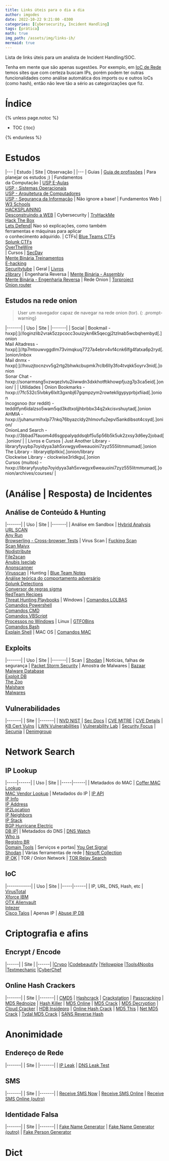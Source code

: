 ```yaml
---
title: Links úteis para o dia a dia
author: imgodes
date: 2022-10-22 9:21:00 -0300
categories: [Cybersecurity, Incident Handling]
tags: [prática]
math: true
img_path: /assets/img/links-ih/
mermaid: true
---
```


Lista de links úteis para um analista de Incident Handling/SOC.


Tenha em mente que são apenas sugestões. Por exemplo, em [IoC de Rede](#network-search) temos sites que com certeza buscam IPs, porém podem ter outras funcionalidades como análise automática dos imports ou e outros IoCs (como hash), então não leve tão a sério as categorizações que fiz.

# Índice
{% unless page.notoc %}

<div id="inline_toc" markdown="1">

* TOC
{:toc}

</div>

{% endunless %}

# Estudos 

|---
| Estudo | Site | Observação |
|---
| Guias | [Guia de profissões](https://www.mentebinaria.com.br/guia-de-estudos-e-profissoes/) | Para planejar os estudos ;)
| Fundamentos <br> da Computação  | [USP E-Aulas](https://eaulas.usp.br/portal//home) <br> [USP - Sistemas Operacionais](https://eaulas.usp.br/portal/course.action?course=17279) <br> [USP - Arquitetura de Computadores](https://eaulas.usp.br/portal/course.action?course=17990) <br> [USP - Segurança da Informação](https://eaulas.usp.br/portal/course.action?course=9927)  | Não ignore a base!
| Fundamentos Web | [W3 Schools](https://www.w3schools.com/) <br> [HACKSPLAINING](https://www.hacksplaining.com/) <br> [Desconstruindo a WEB](https://desconstruindoaweb.com.br/)
| Cybersecurity | [TryHackMe](https://tryhackme.com/) <br> [Hack The Box](https://www.hackthebox.com/) <br> [Lets Defend](https://app.letsdefend.io/)| Nao só explicações, como também<br>ferramentas e máquinas para aplicar <br> o conhecimento adquirido. 
| CTFs| [Blue Teams CTFs](https://cyberdefenders.org/blueteam-ctf-challenges/) <br> [Splunk CTFs](https://bots.splunk.com/) <br> [OverTheWire](https://overthewire.org/wargames/bandit/) <br> 
| Cursos | [SecDay](https://academy.secday.com.br/) <br> [Mente Binária Treinamentos](https://www.mentebinaria.com.br/treinamentos/)<br> [E-hacking](http://www.ehacking.net/) <br> [Securitytube](http://www.securitytube.net/)
| Geral | [Livros](https://archive.org/) <br> [zlibrary](https://singlelogin.me/)
| Engenharia Reversa | [Mente Binária - Assembly](https://mentebinaria.gitbook.io/assembly) <br> [Mente Binária - Engenharia Reversa](https://mentebinaria.gitbook.io/engenharia-reversa/)
| Rede Onion | [Torproject](https://svn-archive.torproject.org/svn/projects/design-paper/tor-design.html) <br> [Onion router](https://www.onion-router.net/Publications/dh-tor.pdf)

## Estudos na rede onion

> User um navegador capaz de navegar na rede onion (tor).
{: .prompt-warning}

|-------|
| Uso | Site |
|-------|
| Social | Bookmail - hxxp[:]//loginzlib2vrak5zzpcocc3ouizykn6k5qecgj2tzlnab5wcbqhembyd[.]onion  <br> Mail Altadress - hxxp[:]//tp7mtouwvggdlm73vimqkuq7727a4ebrv4vf4cnk6lfg4fatxa6p2ryd[.]onion/inbox <br> Mail dnmx - hxxp[:]//hxuzjtocnzvv5g2rtg2bhwkcbupmk7rclb6lly3fo4tvqkk5oyrv3nid[.]onion <br> Sonar Chat - hxxp://sonarmsng5vzwqezlvtu2iiwwdn3dxkhotftikhowpfjuzg7p3ca5eid[.]onion/ |
| Utilidades | Onion Bookmarks - hxxp://7fc532c5lvbky6lxlt3gxnbj67gqmpzym2rowtekllgypyprbjxfiiad[.]onion <br> Incogsnoo (tor reddit) - tedditfyn6idalzso5wam5qd3kdtxoljjhbrbbx34q2xkcisvshuytad[.]onion <br> AHMIA - hxxp://juhanurmihxlp77nkq76byazcldy2hlmovfu2epvl5ankdibsot4csyd[.]onion/ <br> OnionLand Search - hxxp://3bbad7fauom4d6sgppalyqddsqbf5u5p56b5k5uk2zxsy3d6ey2jobad[.]onion/ |
| Livros e Cursos | Just Another Library - libraryfyuybp7oyidyya3ah5xvwgyx6weauoini7zyz555litmmumad[.]onion <br> The Library - libraryqtlpitkix[.]onion/library <br> Clockwise Library - clockwise3rldkgu[.]onion  <br> Cursos (muitos) - hxxp://libraryfyuybp7oyidyya3ah5xvwgyx6weauoini7zyz555litmmumad[.]onion/archives/courses/ | 

# (Análise | Resposta) de Incidentes

## Análise de Conteúdo & Hunting

|-------|
| Uso | Site |
|-------|
| Análise em Sandbox | [Hybrid Analysis](https://www.hybrid-analysis.com/) <br> [URL SCAN](https://urlscan.io/) <br> [Any Run](https://any.run/) <br> [Browserling - Cross-browser Tests](https://www.browserling.com/)
| Virus Scan | [Fucking Scan](http://fuckingscan.me/) <br> [Scan Majyx](http://v2.scan.majyx.net/) <br>[Nodistribute](http://nodistribute.com/) <br> [File2scan](http://www.file2scan.net/) <br> [Anubis Iseclab](http://anubis.iseclab.org/) <br> [Anonscanner](https://anonscanner.com/) <br> [Virusscan](http://virusscan.jotti.org/it) 
| Hunting | [Blue Team Notes](https://github.com/Purp1eW0lf/Blue-Team-Notes) <br> [Análise teórica do comportamento adversário](https://car.mitre.org/analytics/) <br> [Splunk Detections](https://research.splunk.com/detections/) <br> [Conversor de regras sigma](https://uncoder.io/) <br> [RedTeam Recipes](https://redteamrecipe.com/) <br> [Threat Hunting Playbooks](https://threathunterplaybook.com)
| Windows | [Comandos LOLBAS](https://lolbas-project.github.io/#) <br> [Comandos Powershell](https://ss64.com/ps/) <br> [Comandos CMD](https://ss64.com/nt/) <br> [Comandos VBScript](https://ss64.com/vb/) <br> [Processos no Windows](https://www.echotrail.io/)
| Linux | [GTFOBins](https://gtfobins.github.io/) <br> [Comandos Bash](https://ss64.com/bash/) <br> [Explain Shell](https://explainshell.com/)
| MAC OS | [Comandos MAC](https://ss64.com/osx/)

## Exploits

|-------|
| Uso | Site |
|-------|
| Scan | [Shodan](https://www.shodan.io/)
| Notícias, falhas de segurança | [Packet Storm Security](http://packetstormsecurity.com/)
| Amostra de Malwares | [Bazaar Malware Database](https://bazaar.abuse.ch/browse/) <br> [Exploit DB](http://www.exploit-db.com/) <br> [The Zoo](https://github.com/ytisf/theZoo) <br> [Malshare](https://malshare.com/index.php) <br> [Malwares](https://www.malwares.com/)


## Vulnerabilidades

|-------|
| Site |
|-------|
| [NVD NIST](https://nvd.nist.gov/)
| [Sec Docs](http://www.secdocs.org/)
| [CVE MITRE](https://cve.mitre.org/cve/)
| [CVE Details](http://www.cvedetails.com/)
| [KB Cert Vulns](https://www.kb.cert.org/vuls/)
| [LWN Vulnerabilities](http://lwn.net/Vulnerabilities/)
| [Vulnerability Lab](http://www.vulnerability-lab.com/)
| [Security Focus](http://www.securityfocus.com/bid)
| [Secunia](https://secunia.com/community/advisories/search/)
| [Denimgroup](http://denimgroup.com/resources-threadfix/)


# Network Search
## IP Lookup

|-----|------|
| Uso | Site | 
|-----|------|
| Metadados do MAC | [Coffer MAC Lookup](http://www.coffer.com/mac_find/) <br> [MAC Vendor Lookup](https://www.macvendorlookup.com/)
| Metadados do IP | [IP API](http://ip-api.com/) <br> [IP Info](https://ipinfo.io/) <br> [IP Address](http://ipaddress.com/) <br> [IP2Location](http://www.ip2location.com/demo) <br> [IP Neighbors](http://www.my-ip-neighbors.com/) <br> [IP Stack](https://ipstack.com/)  <br> [BGP Hurricane Electric](http://bgp.he.net/) <br> [DB IP](https://db-ip.com/asn/)|
| Metadados do DNS | [DNS Watch](http://www.dnswatch.info/) <br> [Who is](https://who.is/) <br> [Registro BR](https://registro.br/) <br> [Domain Tools](https://research.domaintools.com/)
| Serviços e portas| [You Get Signal](http://www.yougetsignal.com/) <br>  [Shodan](https://www.shodan.io/)
| Várias ferramentas de rede | [Nirsoft Collection](http://www.nirsoft.net/network_tools.html) <br> [IP OK](https://ipok.com.br/)
| TOR / Onion Network | [TOR Relay Search](https://metrics.torproject.org/rs.html) 

## IoC

|------------|
| Uso | Site | 
|-----|------|
| IP, URL, DNS, Hash, etc | [VirusTotal](https://www.virustotal.com/gui/home/search) <br> [Xforce IBM](https://exchange.xforce.ibmcloud.com/) <br> [OTX Alienvault](https://otx.alienvault.com/indicator/ip/) <br> [Intezer](https://analyze.intezer.com/) <br> [Cisco Talos](https://talosintelligence.com/)
| Apenas IP |  [Abuse IP DB](https://www.abuseipdb.com)

# Criptografia e afins

## Encrypt / Encode

|------|
| Site | 
|------|
|[Crypo](http://crypo.in.ua/tools/)
|[Codebeautify](http://codebeautify.org/encrypt-decrypt)
|[Yellowpipe](http://www.yellowpipe.com/yis/tools/encrypter/)
|[Tools4Noobs](http://www.tools4noobs.com/online_tools/decrypt/)
|[Textmechanic](http://textmechanic.com/Encryption-Generator.html)
|[CyberChef](https://gchq.github.io/CyberChef/)

## Online Hash Crackers

|-------|
|  Site | 
|-------|
| [CMD5](http://www.cmd5.org/)
| [Hashcrack](http://hashcrack.in/en)
| [Crackstation](https://crackstation.net/)
| [Passcracking](http://passcracking.com/)
| [MD5 Rednoize](http://md5.rednoize.com/)
| [Hash Killer](http://www.hashkiller.co.uk/)
| [MD5 Online](http://www.md5online.org/)
| [MD5 Crack](http://www.md5crack.com/)
| [MD5 Decryption](http://md5decryption.com/)
| [Cloud Cracker](http://www.cloudcracker.net/)
| [HDB Insidepro](https://hdb.insidepro.com/en)
| [Online Hash Crack](http://www.onlinehashcrack.com/)
| [MD5 This](http://www.md5this.com/index.php)
| [Net MD5 Crack](http://www.netmd5crack.com/cracker/)
| [Tydal MD5 Crack](http://www.tydal.nu/article/md5-crack/)
| [SANS Reverse Hash](https://isc.sans.edu/tools/reversehash.html)

# Anonimidade

## Endereço de Rede

|-------|
|  Site |
|-------|
| [IP Leak](https://ipleak.net/)
| [DNS Leak Test](https://www.dnsleaktest.com/)


## SMS

|-------|
|  Site |
|-------|
| [Receive SMS Now](http://receive-sms-now.com/)
| [Receive SMS Online](http://www.receivesmsonline.net/)
| [Receive SMS Online (outro)](http://www.receive-sms-online.info/)

## Identidade Falsa

|-------|
|  Site |
|-------|
| [Fake Name Generator](https://fakena.me/)
| [Fake Name Generator (outro)](http://www.fakenamegenerator.com/)
| [Fake Person Generator](http://names.igopaygo.com/people/fake_person)


# Dict

[^ioc-1]: Indicadores de Comprometimento - Evidência que indica que a segurança da rede foi violada (definição da [Crowdstrike](https://www.crowdstrike.com/cybersecurity-101/indicators-of-compromise/ioa-vs-ioc/)).


